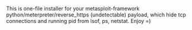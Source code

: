 This is one-file installer for your metasploit-framework python/meterpreter/reverse_https (undetectable) payload, which hide tcp connections and running pid from lsof, ps, netstat. Enjoy =)
